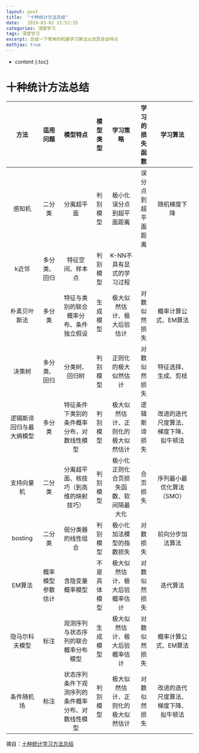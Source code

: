 ```yaml
---
layout: post
title:  "十种统计方法总结"
date:   2019-03-02 15:52:35
categories: 深度学习
tags: 深度学习
excerpt: 总结一下常用的机器学习算法以及其各自特点
mathjax: true
---
```


* content
{:toc}
# 十种统计方法总结

|           方法           |     适用问题     |                      模型特点                      |   模型类型   |                学习策略                |   学习的损失函数   |                学习算法                |
| :----------------------: | :--------------: | :------------------------------------------------: | :----------: | :------------------------------------: | :----------------: | :------------------------------------: |
|          感知机          |      二分类      |                     分离超平面                     |   判别模型   |        极小化误分点到超平面距离        | 误分点到超平面距离 |              随机梯度下降              |
|          k近邻           |   多分类、回归   |                  特征空间、样本点                  |   判别模型   |        K-NN不具有显式的学习过程        |                    |                                        |
|       朴素贝叶斯法       |      多分类      |       特征与类别的联合概率分布、条件独立假设       |   生成模型   |       极大似然估计、极大后验估计       |    对数似然损失    |          概率计算公式、EM算法          |
|          决策树          |   多分类、回归   |                   分类树、回归树                   |   判别模型   |          正则化的极大似然估计          |    对数似然损失    |          特征选择、生成、剪枝          |
| 逻辑斯谛回归与最大熵模型 |      多分类      |     特征条件下类别的条件概率分布，对数线性模型     |   判别模型   |   极大似然估计、正则化的极大似然估计   |    逻辑斯谛损失    | 改进的迭代尺度算法、梯度下降、拟牛顿法 |
|        支持向量机        |      二分类      |       分离超平面、核技巧（到高维的映射技巧）       |   判别模型   | 极小化正则化合页损失函数、软间隔最大化 |      合页损失      |       序列最小最优化算法（SMO）        |
|         bosting          |      二分类      |                 弱分类器的线性组合                 |   判别模型   |        极小化加法模型的指数损失        |      对数损失      |            前向分步加法算法            |
|          EM算法          | 概率模型参数估计 |                  含隐变量概率模型                  | 不是具体模型 |     极大似然估计、极大后验概率估计     |    对数似然损失    |                迭代算法                |
|      隐马尔科夫模型      |       标注       |        观测序列与状态序列的联合概率分布模型        |   生成模型   |     极大似然估计、极大后验概率估计     |    对数似然损失    |          概率计算公式、EM算法          |
|        条件随机场        |       标注       | 状态序列条件下观测序列的条件概率分布、对数线性模型 |   判别模型   |   极大似然估计、正则化的极大似然估计   |    对数似然损失    | 改进的迭代尺度算法、梯度下降、拟牛顿法 |



摘自：[十种统计学习方法总结](https://blog.csdn.net/github_38486975/article/details/81638329)